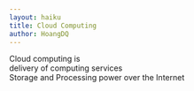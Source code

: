 ```yaml
---
layout: haiku
title: Cloud Computing
author: HoangDQ
---
```


Cloud computing is<br>
delivery of computing services<br>
Storage and Processing power over the Internet<br>
